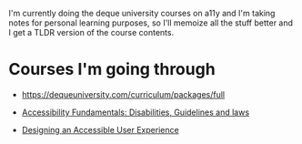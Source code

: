 I'm currently doing the deque university courses on a11y and I'm taking notes for personal learning purposes, so I'll memoize all the stuff better and I get a TLDR version of the course contents.

# Courses I'm going through

- https://dequeuniversity.com/curriculum/packages/full

- [Accessibility Fundamentals: Disabilities, Guidelines and laws](fundamentals)
- [Designing an Accessible User Experience](accessible-ux-design)
